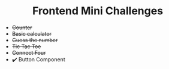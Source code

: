 <div align="center">
  <h1>Frontend Mini Challenges</h1>
</div>

- ~~Counter~~
- ~~Basic calculator~~
- ~~Guess the number~~
- ~~Tic Tac Toe~~
- ~~Connect Four~~
- :heavy_check_mark: Button Component
